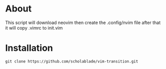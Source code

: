# About
This script will download neovim then create the .config/nvim file after that it will copy .vimrc to init.vim
# Installation
`git clone https://github.com/scholablade/vim-transition.git`
